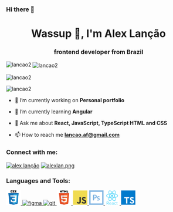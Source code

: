 ### Hi there 👋

<!--
**lancao2/lancao2** is a ✨ _special_ ✨ repository because its `README.md` (this file) appears on your GitHub profile.

Here are some ideas to get you started:

- 🔭 I’m currently working on ...
- 🌱 I’m currently learning ...
- 👯 I’m looking to collaborate on ...
- 🤔 I’m looking for help with ...
- 💬 Ask me about ...
- 📫 How to reach me: ...
- 😄 Pronouns: ...
- ⚡ Fun fact: ...
-->

<h1 align="center">Wassup 👋, I'm Alex Lanção</h1>
<h3 align="center">frontend developer from Brazil</h3>

<p><img align="left" src="https://github-readme-stats.vercel.app/api/top-langs?username=lancao2&show_icons=true&locale=en&layout=compact" alt="lancao2" /></p>

<p>&nbsp;<img align="center" src="https://github-readme-stats.vercel.app/api?username=lancao2&show_icons=true&locale=en" alt="lancao2" /></p>

<p><img align="center" src="https://github-readme-streak-stats.herokuapp.com/?user=lancao2&" alt="lancao2" /></p>

<p align="left"> <img src="https://komarev.com/ghpvc/?username=lancao2&label=Profile%20views&color=0e75b6&style=flat" alt="lancao2" /> </p>

- 🔭 I’m currently working on **Personal portfolio**

- 🌱 I’m currently learning **Angular**

- 💬 Ask me about **React, JavaScript, TypeScript HTML and CSS**

- 📫 How to reach me **lancao.af@gmail.com**

<h3 align="left">Connect with me:</h3>
<p align="left">
<a href="https://linkedin.com/in/alex lanção" target="blank"><img align="center" src="https://raw.githubusercontent.com/rahuldkjain/github-profile-readme-generator/master/src/images/icons/Social/linked-in-alt.svg" alt="alex lanção" height="30" width="40" /></a>
<a href="https://instagram.com/alexlan.png" target="blank"><img align="center" src="https://raw.githubusercontent.com/rahuldkjain/github-profile-readme-generator/master/src/images/icons/Social/instagram.svg" alt="alexlan.png" height="30" width="40" /></a>
</p>

<h3 align="left">Languages and Tools:</h3>
<p align="left"> <a href="https://www.w3schools.com/css/" target="_blank" rel="noreferrer"> <img src="https://raw.githubusercontent.com/devicons/devicon/master/icons/css3/css3-original-wordmark.svg" alt="css3" width="40" height="40"/> </a> <a href="https://www.figma.com/" target="_blank" rel="noreferrer"> <img src="https://www.vectorlogo.zone/logos/figma/figma-icon.svg" alt="figma" width="40" height="40"/> </a> <a href="https://git-scm.com/" target="_blank" rel="noreferrer"> <img src="https://www.vectorlogo.zone/logos/git-scm/git-scm-icon.svg" alt="git" width="40" height="40"/> </a> <a href="https://www.w3.org/html/" target="_blank" rel="noreferrer"> <img src="https://raw.githubusercontent.com/devicons/devicon/master/icons/html5/html5-original-wordmark.svg" alt="html5" width="40" height="40"/> </a> <a href="https://developer.mozilla.org/en-US/docs/Web/JavaScript" target="_blank" rel="noreferrer"> <img src="https://raw.githubusercontent.com/devicons/devicon/master/icons/javascript/javascript-original.svg" alt="javascript" width="40" height="40"/> </a> <a href="https://www.photoshop.com/en" target="_blank" rel="noreferrer"> <img src="https://raw.githubusercontent.com/devicons/devicon/master/icons/photoshop/photoshop-line.svg" alt="photoshop" width="40" height="40"/> </a> <a href="https://reactjs.org/" target="_blank" rel="noreferrer"> <img src="https://raw.githubusercontent.com/devicons/devicon/master/icons/react/react-original-wordmark.svg" alt="react" width="40" height="40"/> </a> <a href="https://www.typescriptlang.org/" target="_blank" rel="noreferrer"> <img src="https://raw.githubusercontent.com/devicons/devicon/master/icons/typescript/typescript-original.svg" alt="typescript" width="40" height="40"/> </a> </p>




